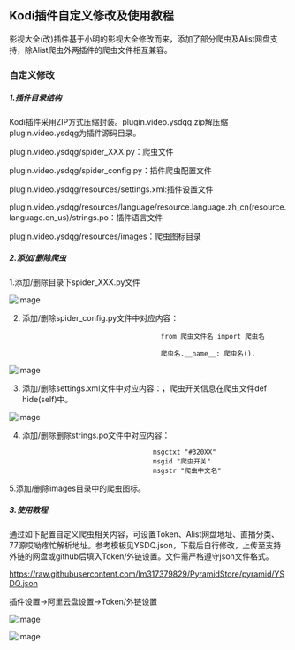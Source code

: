 
## Kodi插件自定义修改及使用教程

影视大全(改)插件基于小明的影视大全修改而来，添加了部分爬虫及Alist网盘支持，除Alist爬虫外两插件的爬虫文件相互兼容。

### 自定义修改

##### 1.插件目录结构

Kodi插件采用ZIP方式压缩封装。plugin.video.ysdqg.zip解压缩plugin.video.ysdqg为插件源码目录。

plugin.video.ysdqg/spider_XXX.py：爬虫文件

plugin.video.ysdqg/spider_config.py：插件爬虫配置文件

plugin.video.ysdqg/resources/settings.xml:插件设置文件

plugin.video.ysdqg/resources/language/resource.language.zh_cn(resource.language.en_us)/strings.po：插件语言文件

plugin.video.ysdqg/resources/images：爬虫图标目录

##### 2.添加/删除爬虫

1.添加/删除目录下spider_XXX.py文件

![image](https://raw.githubusercontent.com/lm317379829/PyramidStore/pyramid/img/sc.jpg)

2. 添加/删除spider_config.py文件中对应内容：
                                          
                                          from 爬虫文件名 import 爬虫名 

                                          爬虫名.__name__: 爬虫名(),

![image](https://raw.githubusercontent.com/lm317379829/PyramidStore/pyramid/img/set.jpg)

3. 添加/删除settings.xml文件中对应内容：<setting label="320XX" type="bool" id="爬虫开关" default="true"/>，爬虫开关信息在爬虫文件def hide(self)中。

![image](https://raw.githubusercontent.com/lm317379829/PyramidStore/pyramid/img/sp.jpg)

4. 添加/删除删除strings.po文件中对应内容：
                                        
                                        msgctxt "#320XX" 
                                        msgid "爬虫开关"
                                        msgstr "爬虫中文名"

5.添加/删除images目录中的爬虫图标。

##### 3.使用教程

通过如下配置自定义爬虫相关内容，可设置Token、Alist网盘地址、直播分类、77源哎呦疼忙解析地址。参考模板见YSDQ.json，下载后自行修改，上传至支持外链的网盘或github后填入Token/外链设置。文件需严格遵守json文件格式。

https://raw.githubusercontent.com/lm317379829/PyramidStore/pyramid/YSDQ.json

插件设置→阿里云盘设置→Token/外链设置

![image](https://raw.githubusercontent.com/lm317379829/PyramidStore/pyramid/img/jx.jpg)

![image](https://raw.githubusercontent.com/lm317379829/PyramidStore/pyramid/img/json.jpg)
